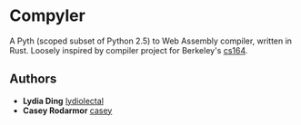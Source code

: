 # Compyler

A Pyth (scoped subset of Python 2.5) to Web Assembly compiler, written in Rust. Loosely inspired by compiler project for Berkeley's [cs164](http://www-inst.eecs.berkeley.edu/~cs164/sp18/).

## Authors
* **Lydia Ding** [lydiolectal](https://github.com/lydiolectal)
* **Casey Rodarmor** [casey](https://github.com/casey)
